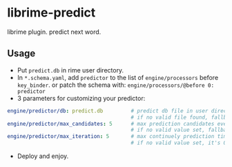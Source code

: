 # librime-predict
librime plugin. predict next word.

## Usage
* Put `predict.db` in rime user directory.
* In `*.schema.yaml`, add `predictor` to the list of `engine/processors` before `key_binder`. or patch the schema with: `engine/processors/@before 0: predictor`
* 3 parameters for customizing your predictor:
```yaml
engine/predictor/db: predict.db         # predict db file in user directory/shared directory
                                        # if no valid file found, fallback to 'predict.db'
engine/predictor/max_candidates: 5      # max prediction candidates every time
                                        # if no valid value set, fallback to page_size of the schema
engine/predictor/max_iteration: 5       # max continuely prediction times
                                        # if no valid value set, it's 0, no limitation
```
* Deploy and enjoy.
